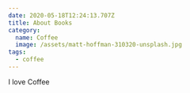 ```yaml
---
date: 2020-05-18T12:24:13.707Z
title: About Books
category:
  name: Coffee
  image: /assets/matt-hoffman-310320-unsplash.jpg
tags:
  - coffee
---
```

I love Coffee